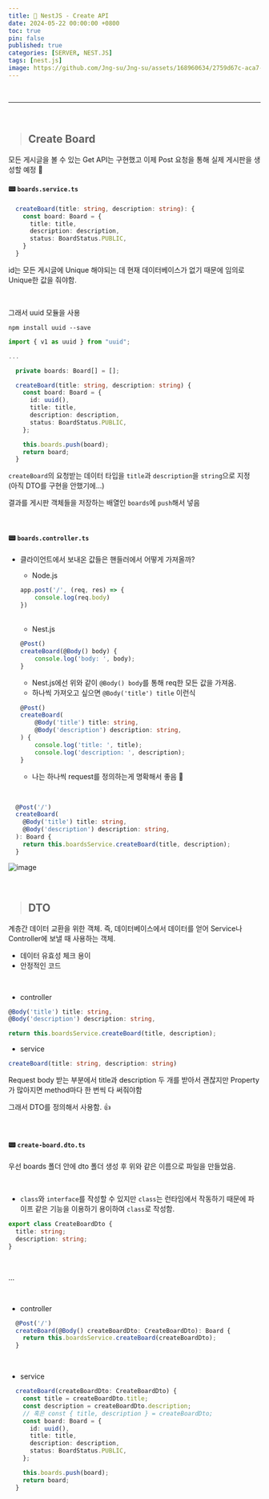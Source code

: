 ```yaml
---
title: 🦁 NestJS - Create API
date: 2024-05-22 00:00:00 +0800
toc: true
pin: false
published: true
categories: [SERVER, NEST.JS]
tags: [nest.js]
image: https://github.com/Jng-su/Jng-su/assets/168960634/2759d67c-aca7-4c2c-adac-b0fee5a4d7ff
---
```


<br>

---

<br>


> ## Create Board

모든 게시글을 볼 수 있는 Get API는 구현했고 이제 Post 요청을 통해 실제 게시판을 생성할 예정 🛫

#### 📟 `boards.service.ts`

```typescript
  createBoard(title: string, description: string): {
    const board: Board = {
      title: title,
      description: description,
      status: BoardStatus.PUBLIC,
    }
  }
```

id는 모든 게시글에 Unique 해야되는 데 현재 데이터베이스가 없기 때문에 임의로 Unique한 값을 줘야함.

<br>

그래서 uuid 모듈을 사용

```shell
npm install uuid --save
```

```typescript
import { v1 as uuid } from "uuid";

...

  private boards: Board[] = [];

  createBoard(title: string, description: string) {
    const board: Board = {
      id: uuid(),
      title: title,
      description: description,
      status: BoardStatus.PUBLIC,
    };

    this.boards.push(board);
    return board;
  }
```

`createBoard`의 요청받는 데이터 타입을 `title`과 `description`을 `string`으로 지정 (아직 DTO를 구현을 안했기에...)

결과를 게시판 객체들을 저장하는 배열인 `boards`에 `push`해서 넣음

<br>

#### 📟 `boards.controller.ts`

- 클라이언트에서 보내온 값들은 핸들러에서 어떻게 가져올까?
    - Node.js
  
    ```javascript
    app.post('/', (req, res) => {
        console.log(req.body)
    })
    ```

    <br>

    - Nest.js
    
    ```typescript
    @Post()
    createBoard(@Body() body) {
        console.log('body: ', body);
    }
    ```

    - Nest.js에선 위와 같이 `@Body() body`를 통해 req한 모든 값을 가져옴.
    - 하나씩 가져오고 싶으면 `@Body('title') title` 이런식

    ```typescript
    @Post()
    createBoard(
        @Body('title') title: string,
        @Body('description') description: string,
    ) {
        console.log('title: ', title);
        console.log('description: ', description);
    }
    ```

    - 나는 하나씩 request를 정의하는게 명확해서 좋음 🐸

<br>

```typescript
  @Post('/')
  createBoard(
    @Body('title') title: string,
    @Body('description') description: string,
  ): Board {
    return this.boardsService.createBoard(title, description);
  }
```

![image](https://github.com/user-attachments/assets/2eb377f8-bdd6-40da-8089-4fe9aef07f94)

<br>

> ## DTO

계층간 데이터 교환을 위한 객체. 즉, 데이터베이스에서 데이터를 얻어 Service나 Controller에 보낼 때 사용하는 객체.

- 데이터 유효성 체크 용이
- 안정적인 코드

<br>

- controller

```typescript
@Body('title') title: string,
@Body('description') description: string,

return this.boardsService.createBoard(title, description);
```

- service

```typescript
createBoard(title: string, description: string)
```


Request body 받는 부분에서 title과 description 두 개를 받아서 괜찮지만 Property가 많아지면 method마다 한 번씩 다 써줘야함

그래서 DTO를 정의해서 사용함. 👍

<br>

#### 📟 `create-board.dto.ts`

우선 boards 폴더 안에 dto 폴더 생성 후 위와 같은 이름으로 파일을 만들었음.

<br>

- `class`와 `interface`를 작성할 수 있지만 `class`는 런타임에서 작동하기 때문에 파이프 같은 기능을 이용하기 용이하여 `class`로 작성함.

```typescript
export class CreateBoardDto {
  title: string;
  description: string;
}
```

<br>

...

<br>

- controller

```typescript
  @Post('/')
  createBoard(@Body() createBoardDto: CreateBoardDto): Board {
    return this.boardsService.createBoard(createBoardDto);
  }
```

<br>

- service

```typescript
  createBoard(createBoardDto: CreateBoardDto) {
    const title = createBoardDto.title;
    const description = createBoardDto.description;
    // 혹은 const { title, description } = createBoardDto;
    const board: Board = {
      id: uuid(),
      title: title,
      description: description,
      status: BoardStatus.PUBLIC,
    };

    this.boards.push(board);
    return board;
  }
```